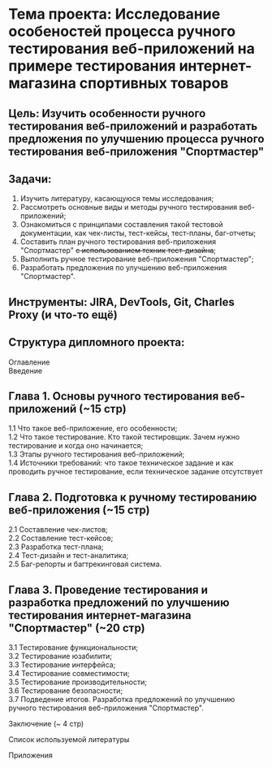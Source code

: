 # Тема проекта: Исследование особеностей процесса ручного тестирования веб-приложений на примере тестирования интернет-магазина спортивных товаров


## Цель: Изучить особенности ручного тестирования веб-приложений и разработать предложения по улучшению процесса ручного тестирования веб-приложения "Спортмастер"

## Задачи:
1. Изучить литературу, касающуюся темы исследования;
2. Рассмотреть основные виды и методы ручного тестирования веб-приложений;
3. Ознакомиться с принципами составления такой тестовой документации, как чек-листы, тест-кейсы, тест-планы, баг-отчеты;
4. Составить план ручного тестирования веб-приложения "Спортмастер" ~~с использованием техник тест-дизайна~~;
5. Выполнить ручное тестирование веб-приложения "Спортмастер";
6. Разработать предложения по улучшению веб-приложения "Спортмастер".

## Инструменты: JIRA, DevTools, Git, Charles Proxy (и что-то ещё)

## Структура дипломного проекта:
Оглавление  
Введение  

## Глава 1. Основы ручного тестирования веб-приложений (~15 стр)

1.1 Что такое веб-приложение, его особенности;  
1.2 Что такое тестирование. Кто такой тестировщик. Зачем нужно тестирование и когда оно начинается;  
1.3 Этапы ручного тестирования веб-приложений;  
1.4 Источники требований: что такое техническое задание и как проводить ручное тестирование, если техническое задание отсутствует

## Глава 2. Подготовка к ручному тестированию веб-приложения (~15 стр)
2.1 Составление чек-листов;  
2.2 Составление тест-кейсов;  
2.3 Разработка тест-плана;  
2.4 Тест-дизайн и тест-аналитика;  
2.5 Баг-репорты и багтрекинговая система.

## Глава 3. Проведение тестирования и разработка предложений по улучшению тестирования интернет-магазина "Спортмастер" (~20 стр)
3.1 Тестирование функциональности;  
3.2 Тестирование юзабилити;  
3.3 Тестирование интерфейса;  
3.4 Тестирование совместимости;  
3.5 Тестирование производительности;  
3.6 Тестирование безопасности;  
3.7 Подведение итогов. Разработка предложений по улучшению ручного тестирования веб-приложения "Спортмастер".

Заключение (~ 4 стр)

Список используемой литературы

Приложения